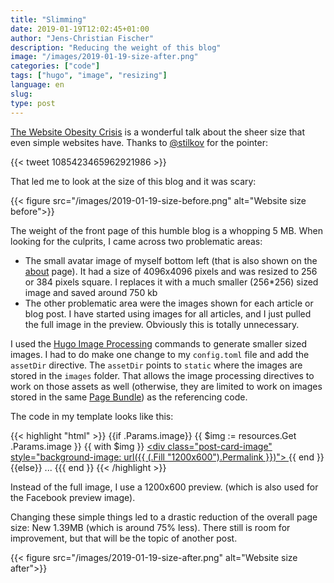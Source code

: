 ```yaml
---
title: "Slimming"
date: 2019-01-19T12:02:45+01:00
author: "Jens-Christian Fischer"
description: "Reducing the weight of this blog"
image: "/images/2019-01-19-size-after.png"
categories: ["code"]
tags: ["hugo", "image", "resizing"]
language: en
slug:
type: post
---
```


[The Website Obesity Crisis](https://idlewords.com/talks/website_obesity.htm) is a wonderful talk about the sheer 
size that even simple websites have. Thanks to [@stilkov](https://twitter.com/stilkov) for the pointer:

{{< tweet 1085423465962921986 >}}

That led me to look at the size of this blog and it was scary:

{{< figure src="/images/2019-01-19-size-before.png" alt="Website size before">}}

The weight of the front page of this humble blog is a whopping 5 MB. When looking for the culprits, I came across 
two problematic areas:

* The small avatar image of myself bottom left (that is also shown on the [about](/about) page). It had a size
  of 4096x4096 pixels and was resized to 256 or 384 pixels square. I replaces it with a much smaller (256*256) sized 
  image and saved around 750 kb
* The other problematic area were the images shown for each article or blog post. I have started using images 
  for all articles, and I just pulled the full image in the preview. Obviously this is totally unnecessary.
  
I used the [Hugo Image Processing](https://gohugo.io/content-management/image-processing/) commands to generate
smaller sized images. I had to do make one change to my `config.toml` file and add the `assetDir` directive. The
`assetDir` points to `static` where the images are stored in the `images` folder. That allows the image processing
directives to work on those assets as well (otherwise, they are limited to work on images stored in the same
[Page Bundle](https://gohugo.io/content-management/page-bundles/)) as the referencing code.

The code in my template looks like this:

{{< highlight "html" >}}
    {{if .Params.image}}
    {{ $img := resources.Get .Params.image }}
    {{ with $img }}
    <a class="post-card-image-link" href="{{ .Permalink }}">
        <div class="post-card-image" style="background-image: url({{ (.Fill "1200x600").Permalink }})"></div>
    </a>
    {{ end }}
    {{else}}
    ...
    {{{ end }}
{{< /highlight >}}    

Instead of the full image, I use a 1200x600 preview. (which is also used for the Facebook preview image).

Changing these simple things led to a drastic reduction of the overall page size: New 1.39MB (which is around
75% less). There still is room for improvement, but that will be the topic of another post.

{{< figure src="/images/2019-01-19-size-after.png" alt="Website size after">}}
